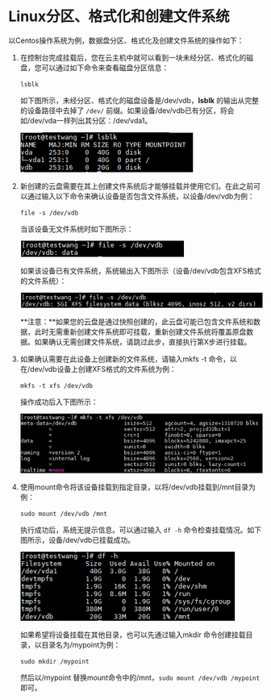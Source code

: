 # Linux分区、格式化和创建文件系统

以Centos操作系统为例，数据盘分区、格式化及创建文件系统的操作如下：

1. 在控制台完成挂载后，您在云主机中就可以看到一块未经分区、格式化的磁盘，您可以通过如下命令来查看磁盘分区信息：

   `lsblk`

   如下图所示，未经分区、格式化的磁盘设备是/dev/vdb，**lsblk** 的输出从完整的设备路径中去掉了 `/dev/` 前缀。如果设备/dev/vdb已有分区，将会如/dev/vda一样列出其分区：/dev/vda1。
   
   ![lsblk](../../../../../../image/Elastic-Compute/CloudDisk/cloud-disk/parted-format/lsblk.PNG)

2. 新创建的云盘需要在其上创建文件系统后才能够挂载并使用它们。在此之前可以通过输入以下命令来确认设备是否包含文件系统，以设备/dev/vdb为例：

   `file -s /dev/vdb`

   当该设备无文件系统时如下图所示：

   ![vdb_nonfs](../../../../../../image/Elastic-Compute/CloudDisk/cloud-disk/parted-format/vdb_nonfs.PNG)

   如果该设备已有文件系统，系统输出入下图所示（设备/dev/vdb包含XFS格式的文件系统）：

   ![vdb_fsexs](../../../../../../image/Elastic-Compute/CloudDisk/cloud-disk/parted-format/vdb_fsexs.PNG)

   **注意：**如果您的云盘是通过快照创建的，此云盘可能已包含文件系统和数据，此时无需重新创建文件系统即可挂载，重新创建文件系统将覆盖原盘数据。如果确认无需创建文件系统，请跳过此步，直接执行第X步进行挂载。

3. 如果确认需要在此设备上创建新的文件系统，请输入mkfs -t 命令，以在/dev/vdb设备上创建XFS格式的文件系统为例：

   `mkfs -t xfs /dev/vdb`

   操作成功后入下图所示：

   ![mkfs](../../../../../../image/Elastic-Compute/CloudDisk/cloud-disk/parted-format/mkfs.PNG)

4. 使用mount命令将该设备挂载到指定目录，以将/dev/vdb挂载到/mnt目录为例：

   `sudo mount /dev/vdb /mnt`

   执行成功后，系统无提示信息。可以通过输入 `df -h` 命令检查挂载情况。如下图所示，设备/dev/vdb已挂载成功。

   ![mounted](../../../../../../image/Elastic-Compute/CloudDisk/cloud-disk/parted-format/mounted.PNG)

   如果希望将设备挂载在其他目录，也可以先通过输入mkdir 命令创建挂载目录，以目录名为/mypoint为例：

   `sudo mkdir /mypoint`

   然后以/mypoint 替换mount命令中的/mnt，`sudo mount /dev/vdb /mypoint`即可。

   
